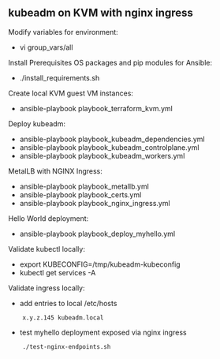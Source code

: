## kubeadm on KVM with nginx ingress

Modify variables for environment:
  * vi group_vars/all

Install Prerequisites OS packages and pip modules for Ansible:
  * ./install_requirements.sh

Create local KVM guest VM instances:
  * ansible-playbook playbook_terraform_kvm.yml

Deploy kubeadm:
  * ansible-playbook playbook_kubeadm_dependencies.yml
  * ansible-playbook playbook_kubeadm_controlplane.yml
  * ansible-playbook playbook_kubeadm_workers.yml

MetalLB with NGINX Ingress:
  * ansible-playbook playbook_metallb.yml
  * ansible-playbook playbook_certs.yml
  * ansible-playbook playbook_nginx_ingress.yml 

Hello World deployment:
  * ansible-playbook playbook_deploy_myhello.yml

Validate kubectl locally:
  * export KUBECONFIG=/tmp/kubeadm-kubeconfig
  * kubectl get services -A

Validate ingress locally:
  * add entries to local /etc/hosts
```
    x.y.z.145 kubeadm.local
```

  * test myhello deployment exposed via nginx ingress
```
    ./test-nginx-endpoints.sh
```
